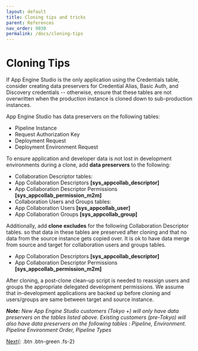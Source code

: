```yaml
---
layout: default
title: Cloning tips and tricks
parent: References
nav_order: 9030
permalink: /docs/cloning-tips
---
```


# Cloning Tips

If App Engine Studio is the only application using the Credentials table, consider creating data preservers for Credential Alias, Basic Auth, and Discovery credentials -- otherwise, ensure that these tables are not overwritten when the production instance is cloned down to sub-production instances.

App Engine Studio has data preservers on the following tables:
-   Pipeline Instance
-   Request Authorization Key
-   Deployment Request
-   Deployment Environment Request

To ensure application and developer data is not lost in development environments during a clone, add **data preservers** to the following:

-   Collaboration Descriptor tables:
-   App Collaboration Descriptors **[sys_appcollab_descriptor]**
-   App Collaboration Descriptor Permissions **[sys_appcollab_permission_m2m]**
-   Collaboration Users and Groups tables:
-   App Collaboration Users **[sys_appcollab_user]**
-   App Collaboration Groups **[sys_appcollab_group]**

Additionally, add **clone excludes** for the following Collaboration Descriptor tables. so that data in these tables are preserved after cloning and that no data from the source instance gets copied over. It is ok to have data merge from source and target for collaboration users and groups tables.

-   App Collaboration Descriptors **[sys_appcollab_descriptor]**
-   App Collaboration Descriptor Permissions **[sys_appcollab_permission_m2m]**

After cloning, a post-clone clean-up script is needed to reassign users and groups the appropriate delegated development permissions. We assume that in-development applications are backed up before cloning and users/groups are same between target and source instance.

***Note:** New App Engine Studio customers (Tokyo +) will only have data preservers on the tables listed above. Existing customers (pre-Tokyo) will also have data preservers on the following tables : Pipeline, Environment. Pipeline Environment Order, Pipeline Types*

[Next](/lab-aemc-utah/docs/credential-tips){: .btn .btn-green .fs-2}